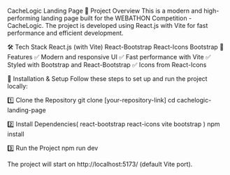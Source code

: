 CacheLogic Landing Page
🚀 Project Overview
This is a modern and high-performing landing page built for the WEBATHON Competition - CacheLogic. The project is developed using React.js with Vite for fast performance and efficient development.

🛠️ Tech Stack
React.js (with Vite)
React-Bootstrap
React-Icons
Bootstrap
📌 Features
✅ Modern and responsive UI
✅ Fast performance with Vite
✅ Styled with Bootstrap and React-Bootstrap
✅ Icons from React-Icons

📂 Installation & Setup
Follow these steps to set up and run the project locally:

1️⃣ Clone the Repository
git clone [your-repository-link]
cd cachelogic-landing-page

2️⃣ Install Dependencies( react-bootstrap react-icons vite bootstrap )
npm install

3️⃣ Run the Project
npm run dev

The project will start on http://localhost:5173/ (default Vite port).
